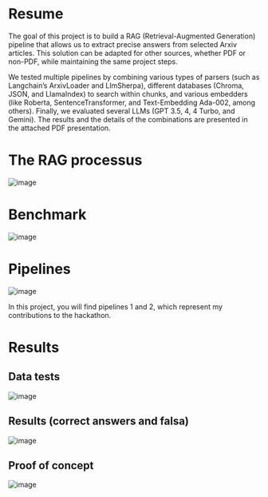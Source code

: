 # Resume
The goal of this project is to build a RAG (Retrieval-Augmented Generation) pipeline that allows us to extract precise answers from selected Arxiv articles. 
This solution can be adapted for other sources, whether PDF or non-PDF, while maintaining the same project steps.

We tested multiple pipelines by combining various types of parsers (such as Langchain’s ArxivLoader and LlmSherpa), different databases (Chroma, JSON, and LlamaIndex) to search within chunks, and various embedders (like Roberta, SentenceTransformer, and Text-Embedding Ada-002, among others). 
Finally, we evaluated several LLMs (GPT 3.5, 4, 4 Turbo, and Gemini). The results and the details of the combinations are presented in the attached PDF presentation.

# The RAG processus
![image](https://github.com/user-attachments/assets/8b2c3fbd-0d78-4849-a647-cc85e80cd540)

# Benchmark

![image](https://github.com/user-attachments/assets/9be034a9-b7d3-4bf5-962d-b1fc89f6ef16)

# Pipelines 

![image](https://github.com/user-attachments/assets/bc40e45e-30d1-4974-91af-d5ce1d294506)

In this project, you will find pipelines 1 and 2, which represent my contributions to the hackathon.

# Results
## Data tests 
![image](https://github.com/user-attachments/assets/fbd8624f-a32f-431c-9e3d-8b57735de3e3)
## Results (correct answers and falsa)
![image](https://github.com/user-attachments/assets/7343521b-ec06-4499-853a-0ee274f1c44f)

## Proof of concept
![image](https://github.com/user-attachments/assets/2f137408-977f-414f-98d8-35b8e9ffe792)











